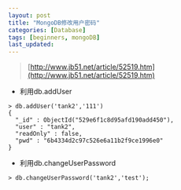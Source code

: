 ```yaml
---
layout: post
title: "MongoDB修改用户密码"
categories: [Database]
tags: [beginners, mongoDB]
last_updated:
---
```


> [http://www.jb51.net/article/52519.htm](http://www.jb51.net/article/52519.htm)

* 利用db.addUser

~~~
> db.addUser('tank2','111') 
{ 
  "_id" : ObjectId("529e6f1c8d95afd190add450"), 
  "user" : "tank2", 
  "readOnly" : false, 
  "pwd" : "6b4334d2c97c526e6a11b2f9ce1996e0"
} 
~~~

* 利用db.changeUserPassword

~~~
> db.changeUserPassword('tank2','test');
~~~

